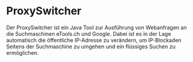 ProxySwitcher
=========
Der ProxySwitcher ist ein Java Tool zur Ausführung von Webanfragen an
die Suchmaschinen eTools.ch und Google. Dabei ist es in der Lage automatisch die öffentliche IP-Adresse zu verändern, um IP-Blockaden Seitens der Suchmaschine zu umgehen und ein flüssiges Suchen zu ermöglichen.

